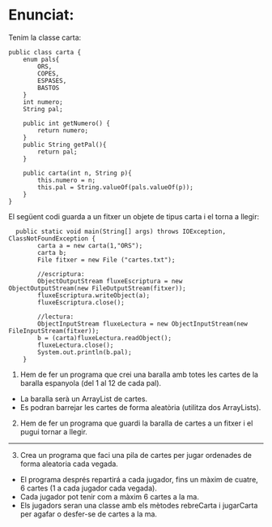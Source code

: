 # Enunciat:

Tenim la classe carta:

```
public class carta {
    enum pals{
        ORS,
        COPES,
        ESPASES,
        BASTOS
    }
    int numero;
    String pal;

    public int getNumero() {
        return numero;
    }
    public String getPal(){
        return pal;
    }

    public carta(int n, String p){
        this.numero = n;
        this.pal = String.valueOf(pals.valueOf(p));
    }
}
```

El següent codi guarda a un fitxer un objete de tipus carta i el torna a llegir:

```
  public static void main(String[] args) throws IOException, ClassNotFoundException {
        carta a = new carta(1,"ORS");
        carta b;
        File fitxer = new File ("cartes.txt");

        //escriptura:
        ObjectOutputStream fluxeEscriptura = new ObjectOutputStream(new FileOutputStream(fitxer));
        fluxeEscriptura.writeObject(a);
        fluxeEscriptura.close();

        //lectura:
        ObjectInputStream fluxeLectura = new ObjectInputStream(new FileInputStream(fitxer));
        b = (carta)fluxeLectura.readObject();
        fluxeLectura.close();
        System.out.println(b.pal);
    }
```


1. Hem de fer un programa que crei una baralla amb totes les cartes de la baralla espanyola (del 1 al 12 de cada pal).
  -  La baralla serà un ArrayList de cartes.
  -  Es podran barrejar les cartes de forma aleatòria (utilitza dos ArrayLists).
2. Hem de fer un programa que guardi la baralla de cartes a un fitxer i el pugui tornar a llegir.

-------------------------------------------------------------------------------------------------------------------

3. Crea un programa que faci una pila de cartes per jugar ordenades de forma aleatoria cada vegada.
  -  El programa després repartirá a cada jugador, fins un màxim de cuatre, 6 cartes (1 a cada jugador cada vegada).
  -  Cada jugador pot tenir com a màxim 6 cartes a la ma.
  -  Els jugadors seran una classe amb els mètodes rebreCarta i jugarCarta per agafar o desfer-se de cartes a la ma.
